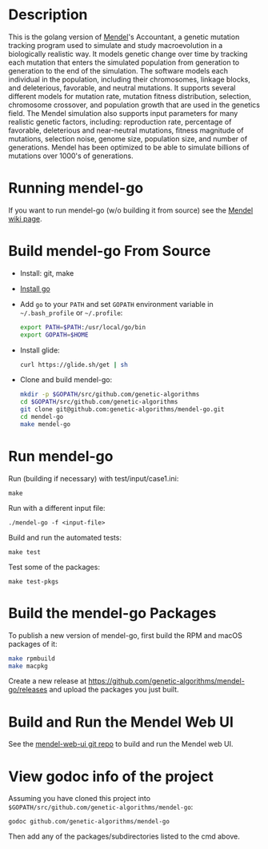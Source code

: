 # Description

This is the golang version of [Mendel](https://en.wikipedia.org/wiki/Gregor_Mendel)'s Accountant, a genetic mutation tracking program used to simulate and study macroevolution in a biologically realistic way.
It models genetic change over time by tracking each mutation that enters the simulated population from generation to generation
to the end of the simulation.
The software models each individual in the population, including their chromosomes, linkage blocks, and deleterious, favorable, and neutral mutations.
It supports several different models for mutation rate, mutation fitness distribution, selection, chromosome crossover, and population growth that are used in the
genetics field. The Mendel simulation also supports input parameters for many realistic genetic factors, including: reproduction rate, percentage of favorable,
deleterious and near-neutral mutations, fitness magnitude of mutations, selection noise, genome size, population size, and number of generations.
Mendel has been optimized to be able to simulate billions of mutations over 1000's of generations.

# Running mendel-go

If you want to run mendel-go (w/o building it from source) see the [Mendel wiki page](https://github.com/genetic-algorithms/mendel-go/wiki).

# Build mendel-go From Source

- Install: git, make
- [Install go](https://golang.org/doc/install)
- Add `go` to your `PATH` and set `GOPATH` environment variable in `~/.bash_profile` or `~/.profile`:

  ```bash
  export PATH=$PATH:/usr/local/go/bin
  export GOPATH=$HOME
  ```

- Install glide:

  ```bash
  curl https://glide.sh/get | sh
  ```
 
- Clone and build mendel-go:

  ```bash
  mkdir -p $GOPATH/src/github.com/genetic-algorithms
  cd $GOPATH/src/github.com/genetic-algorithms
  git clone git@github.com:genetic-algorithms/mendel-go.git
  cd mendel-go
  make mendel-go
  ```

# Run mendel-go

Run (building if necessary) with test/input/case1.ini:

```
make
```

Run with a different input file:

```
./mendel-go -f <input-file>
```

Build and run the automated tests:

```
make test
```

Test some of the packages:

```
make test-pkgs
```

# Build the mendel-go Packages

To publish a new version of mendel-go, first build the RPM and macOS packages of it:

```bash
make rpmbuild
make macpkg
```

Create a new release at https://github.com/genetic-algorithms/mendel-go/releases and upload the packages you just built.

# Build and Run the Mendel Web UI

See the [mendel-web-ui git repo](https://github.com/genetic-algorithms/mendel-web-ui) to build and run the Mendel web UI.

# View godoc info of the project

Assuming you have cloned this project into `$GOPATH/src/github.com/genetic-algorithms/mendel-go`:

```
godoc github.com/genetic-algorithms/mendel-go
```

Then add any of the packages/subdirectories listed to the cmd above.
